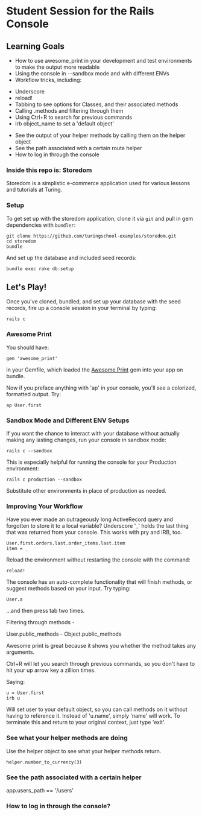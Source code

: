 # Student Session for the Rails Console

## Learning Goals

* How to use awesome_print in your development and test environments to make the output more readable
* Using the console in --sandbox mode and with different ENVs
* Workflow tricks, including:
 - Underscore
 - reload!
 - Tabbing to see options for Classes, and their associated methods
 - Calling .methods and filtering through them
 - Using Ctrl+R to search for previous commands
 - irb object_name to set a 'default object'
* See the output of your helper methods by calling them on the helper object
* See the path associated with a certain route helper
* How to log in through the console


### Inside this repo is: Storedom

Storedom is a simplistic e-commerce application used
for various lessons and tutorials at Turing.

### Setup

To get set up with the storedom application, clone it
via `git` and pull in gem dependencies with `bundler`:

```
git clone https://github.com/turingschool-examples/storedom.git
cd storedom
bundle
```

And set up the database and included seed records:

```
bundle exec rake db:setup
```

## Let's Play!

Once you've cloned, bundled, and set up your database with the seed records, fire up a console session in your terminal by typing:

```
rails c
```

### Awesome Print

You should have:

```
gem 'awesome_print'
```
in your Gemfile, which loaded the [Awesome Print](https://github.com/michaeldv/awesome_print) gem into your app on bundle.

Now if you preface anything with 'ap' in your console, you'll see a colorized, formatted output. Try:

```
ap User.first
```

### Sandbox Mode and Different ENV Setups

If you want the chance to interact with your database without actually making any lasting changes, run your console in sandbox mode:

```
rails c --sandbox
```

This is especially helpful for running the console for your Production environment:

```
rails c production --sandbox
```

Substitute other environments in place of production as needed.

### Improving Your Workflow

Have you ever made an outrageously long ActiveRecord query and forgotten to store it to a local variable?
Underscore '_' holds the last thing that was returned from your console. This works with pry and IRB, too.

```
User.first.orders.last.order_items.last.item
item = _
```

Reload the environment without restarting the console with the command:

```
reload!
```

The console has an auto-complete functionality that will finish methods, or suggest methods based on your input.
Try typing:

```
User.a
```
...and then press tab two times.

Filtering through methods -

User.public_methods - Object.public_methods

Awesome print is great because it shows you whether the method takes any arguments.

Ctrl+R will let you search through previous commands, so you don't have to hit your up arrow key a zillion times.

Saying:

```
u = User.first
irb u
```
Will set user to your default object, so you can call methods on it without having to reference it. Instead of 'u.name', simply 'name' will work.
To terminate this and return to your original context, just type 'exit'.


### See what your helper methods are doing

Use the helper object to see what your helper methods return.

```
helper.number_to_currency(3)
```

### See the path associated with a certain helper

app.users_path == '/users'


### How to log in through the console?
